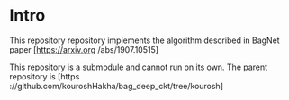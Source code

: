 # Intro
This repository repository implements the algorithm described in BagNet paper [https://arxiv.org
/abs/1907.10515]

This repository is a submodule and cannot run on its own. The parent repository is [https
://github.com/kouroshHakha/bag_deep_ckt/tree/kourosh] 